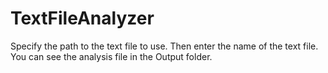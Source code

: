 # TextFileAnalyzer
Specify the path to the text file to use. Then enter the name of the text file. You can see the analysis file in the Output folder.
